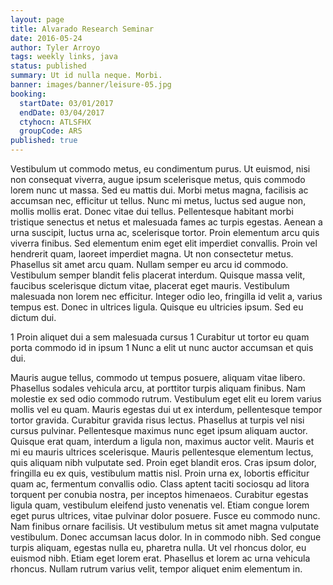 ```yaml
---
layout: page
title: Alvarado Research Seminar
date: 2016-05-24
author: Tyler Arroyo
tags: weekly links, java
status: published
summary: Ut id nulla neque. Morbi.
banner: images/banner/leisure-05.jpg
booking:
  startDate: 03/01/2017
  endDate: 03/04/2017
  ctyhocn: ATLSFHX
  groupCode: ARS
published: true
---
```

Vestibulum ut commodo metus, eu condimentum purus. Ut euismod, nisi non consequat viverra, augue ipsum scelerisque metus, quis commodo lorem nunc ut massa. Sed eu mattis dui. Morbi metus magna, facilisis ac accumsan nec, efficitur ut tellus. Nunc mi metus, luctus sed augue non, mollis mollis erat. Donec vitae dui tellus. Pellentesque habitant morbi tristique senectus et netus et malesuada fames ac turpis egestas. Aenean a urna suscipit, luctus urna ac, scelerisque tortor.
Proin elementum arcu quis viverra finibus. Sed elementum enim eget elit imperdiet convallis. Proin vel hendrerit quam, laoreet imperdiet magna. Ut non consectetur metus. Phasellus sit amet arcu quam. Nullam semper eu arcu id commodo. Vestibulum semper blandit felis placerat interdum. Quisque massa velit, faucibus scelerisque dictum vitae, placerat eget mauris. Vestibulum malesuada non lorem nec efficitur. Integer odio leo, fringilla id velit a, varius tempus est. Donec in ultrices ligula. Quisque eu ultricies ipsum. Sed eu dictum dui.

1 Proin aliquet dui a sem malesuada cursus
1 Curabitur ut tortor eu quam porta commodo id in ipsum
1 Nunc a elit ut nunc auctor accumsan et quis dui.

Mauris augue tellus, commodo ut tempus posuere, aliquam vitae libero. Phasellus sodales vehicula arcu, at porttitor turpis aliquam finibus. Nam molestie ex sed odio commodo rutrum. Vestibulum eget elit eu lorem varius mollis vel eu quam. Mauris egestas dui ut ex interdum, pellentesque tempor tortor gravida. Curabitur gravida risus lectus. Phasellus at turpis vel nisi cursus pulvinar. Pellentesque maximus nunc eget ipsum aliquam auctor. Quisque erat quam, interdum a ligula non, maximus auctor velit. Mauris et mi eu mauris ultrices scelerisque. Mauris pellentesque elementum lectus, quis aliquam nibh vulputate sed. Proin eget blandit eros.
Cras ipsum dolor, fringilla eu ex quis, vestibulum mattis nisl. Proin urna ex, lobortis efficitur quam ac, fermentum convallis odio. Class aptent taciti sociosqu ad litora torquent per conubia nostra, per inceptos himenaeos. Curabitur egestas ligula quam, vestibulum eleifend justo venenatis vel. Etiam congue lorem eget purus ultrices, vitae pulvinar dolor posuere. Fusce eu commodo nunc. Nam finibus ornare facilisis. Ut vestibulum metus sit amet magna vulputate vestibulum. Donec accumsan lacus dolor. In in commodo nibh. Sed congue turpis aliquam, egestas nulla eu, pharetra nulla. Ut vel rhoncus dolor, eu euismod nibh. Etiam eget lorem erat. Phasellus et lorem ac urna vehicula rhoncus. Nullam rutrum varius velit, tempor aliquet enim elementum in.
